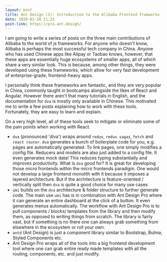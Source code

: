 ```yaml
---
layout: post
title: Ant Design (1): Introduction to the Alibaba Frontend Framworks
date: 2020-01-20 11:23
post-link: https://pro.ant.design/
---
```


I am going to write a series of posts on the three main contributions of Alibaba to the world of js frameworks.  For anyone who doesn't know, Alibaba is perhaps the most successful tech company in China. Anyone who has used Chinese apps like Alipay or Taobao knows, however, that these apps are essentially huge ecosystems of smaller apps, all of which share a very similar look. This is because, among other things, they were developed using these frameworks, which allow for very fast development of enterprise-grade, frontend-heavy apps.

I personally think these frameworks are fantastic, and they are very popular in China, commonly taught in bootcamps alongside the likes of React and Angular. However there aren't that many tutorials in English, and the documentation for `dva` is mostly only available in Chinese. This motivated me to write a few posts explaining how to work with these tools. Fortunately, they are easy to learn and explain.

On a very high level, all of these tools seek to mitigate or eliminate some of the pain points when working with React.
- `dva` (pronounced 'diva') wraps around `redux`, `redux sagas`, `fetch` and `react router`. `dva` generates a bunch of boilerplate code for you, e.g. pages are automatically generated. To link pages, one simply modifies a config file. Reducers and models are also just added to a config file. It even generates mock data! This reduces typing substantially and improves productivity. What is `dva` good for? It is great for developing those micro frontends within the micro frontends paradigm. One would not develop a large frontend monolith with it because it imposes a layered architecture. But if the architecture is feature-oriented / vertically split then `dva` is quite a good choice for many use cases
- `umi` builds on the `dva` architecture & folder structure to further generate code. The main use `umi` has is in combination with Ant Design Pro where it can generate an entire dashboard at the click of a button. It even generates menus automatically. The workflow with Ant Design Pro is to pull components / blocks/ templates from the library and then modify them, as opposed to writing things from scratch. The library is fairly vast, but if something is no there one can always grab something from elsewhere in the ecosystem or roll your own.
- `antd` (Ant Design) is just a component library similar to Bootstrap, Bulma, Styled Components etc.
- Ant Design Pro wraps all of the tools into a big frontend development tool where one can grab entire ready made templates with all the routing, components, etc. and just modify. 
